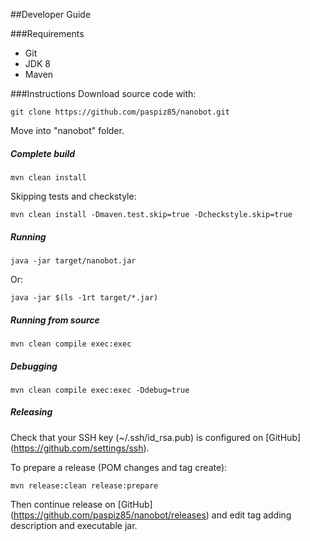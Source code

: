 ##Developer Guide

###Requirements
* Git
* JDK 8
* Maven

###Instructions
Download source code with:
```
git clone https://github.com/paspiz85/nanobot.git
```
Move into "nanobot" folder.

##### Complete build
```
mvn clean install
```

Skipping tests and checkstyle:
```
mvn clean install -Dmaven.test.skip=true -Dcheckstyle.skip=true
```

##### Running
```
java -jar target/nanobot.jar
```

Or:
```
java -jar $(ls -1rt target/*.jar)
```

##### Running from source
```
mvn clean compile exec:exec
```

##### Debugging
```
mvn clean compile exec:exec -Ddebug=true
```

##### Releasing
Check that your SSH key (~/.ssh/id_rsa.pub) is configured on [GitHub] (https://github.com/settings/ssh).

To prepare a release (POM changes and tag create):
```
mvn release:clean release:prepare
```

Then continue release on [GitHub] (https://github.com/paspiz85/nanobot/releases) and edit tag adding description and executable jar.
